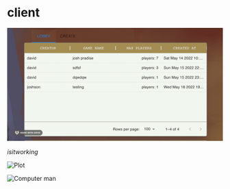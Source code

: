 
# client

![Alt Text](Create.gif)

*isitworking*

![Plot](./assets/Part1.gif)


<img src="assets/Part1.gif" alt="Computer man" style="width:48px;height:48px;">